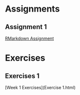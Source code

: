 
# Assignments

## Assignment 1

[RMarkdown Assignment](Asignment-Week-1.html)

# Exercises

## Exercises 1

[Week 1 Exercises](Exercise 1.html)
